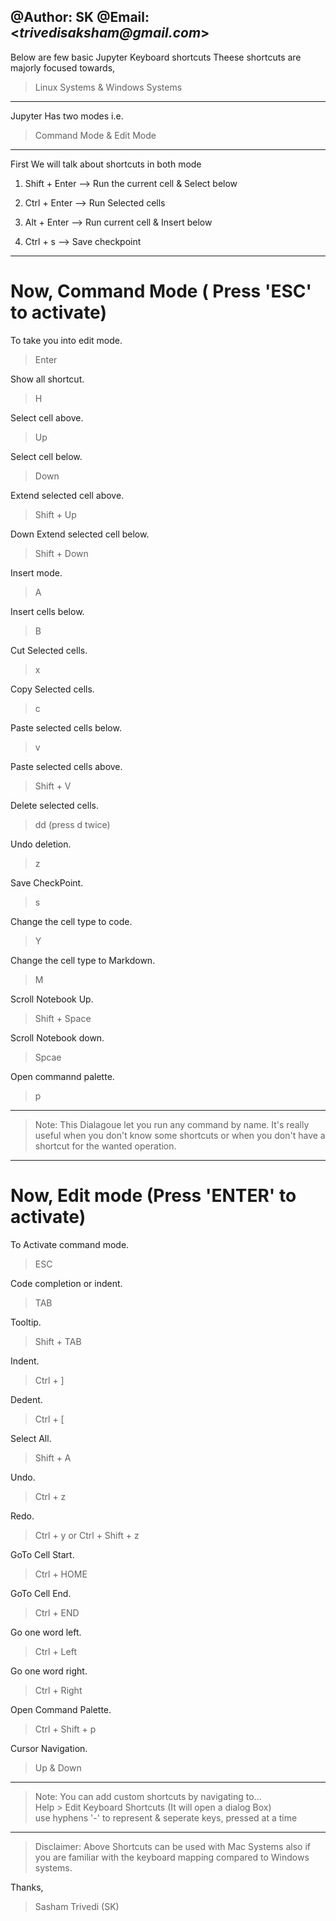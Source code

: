 @Author: **SK**
 @Email:<_trivedisaksham@gmail.com_>
--------------------------------------------------------------------------
Below are few basic Jupyter Keyboard shortcuts
Theese shortcuts are majorly focused towards,
> Linux Systems & Windows Systems
--------------------------------------------------------------------------

Jupyter Has two modes i.e. 

> Command Mode & Edit Mode

--------------------------------------------------------------------------

First We will talk about shortcuts in both mode

1. Shift + Enter --> Run the current cell & Select below

2. Ctrl + Enter --> Run Selected cells

3. Alt + Enter --> Run current cell & Insert below

4. Ctrl + s --> Save checkpoint

--------------------------------------------------------------------------

# Now, Command Mode  ( Press 'ESC' to activate)

To take you into edit mode.
> Enter

Show all shortcut.
> H  

Select cell above.
> Up 
 
Select cell below.
> Down 

Extend selected cell above.
> Shift + Up 

Down Extend selected cell below.
> Shift + Down 

Insert mode.
> A

Insert cells below.
> B

Cut Selected cells.
> x

Copy Selected cells.
> c

Paste selected cells below.
> v

Paste selected cells above.
> Shift + V

Delete selected cells.
> dd (press d twice)

Undo deletion.
> z

Save CheckPoint.
> s

Change the cell type to code.
> Y

Change the cell type to Markdown.
> M

Scroll Notebook Up.
> Shift + Space

Scroll Notebook down.
> Spcae

Open commannd palette.
> p

-------------------------------------------------------------------------- 
> Note: This Dialagoue let you run any command by name. It's really  
> useful when you don't know some shortcuts or when you don't have a 
> shortcut for the wanted operation.                                
--------------------------------------------------------------------------


# Now, Edit mode (Press 'ENTER' to activate)

To Activate command mode.
> ESC

Code completion or indent.
> TAB  

Tooltip.
> Shift + TAB

Indent.
> Ctrl + ]

Dedent. 
> Ctrl + [

Select All.
> Shift + A

Undo.
> Ctrl + z

Redo.
> Ctrl + y
or 
> Ctrl + Shift + z

GoTo Cell Start.
> Ctrl + HOME

GoTo Cell End.
> Ctrl + END

Go one word left.
> Ctrl + Left

Go one word right.
> Ctrl + Right

Open Command Palette.
> Ctrl + Shift + p

Cursor Navigation.
> Up & Down 

--------------------------------------------------------------------------
> Note: You can add custom shortcuts by navigating to...            
> Help > Edit Keyboard Shortcuts (It will open a dialog Box)       
> use hyphens '-' to represent & seperate keys, pressed at a time 
--------------------------------------------------------------------------

> Disclaimer: Above Shortcuts can be used with Mac Systems also if you are 
familiar with the keyboard mapping compared to Windows systems.

Thanks,
> Sasham Trivedi (SK)
